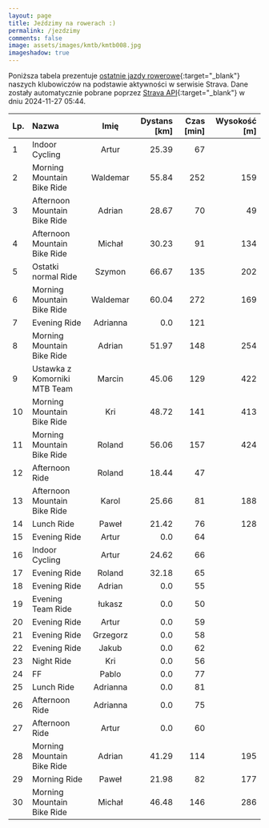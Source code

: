 ```yaml
---
layout: page
title: Jeździmy na rowerach :)
permalink: /jezdzimy
comments: false
image: assets/images/kmtb/kmtb008.jpg
imageshadow: true
---
```


Poniższa tabela prezentuje [ostatnie jazdy rowerowe](https://www.strava.com/clubs/336381){:target="_blank"} naszych klubowiczów na podstawie aktywności w serwisie Strava. Dane zostały automatycznie pobrane poprzez [Strava API](https://developers.strava.com/docs/reference/#api-Clubs-getClubActivitiesById){:target="_blank"} w dniu 2024-11-27 05:44.

Lp. | Nazwa | Imię | Dystans [km] | Czas [min] | Wysokość [m]
:--- | :--- | :---: | ---: | ---: | ---:
1|Indoor Cycling|Artur|25.39|67|
2|Morning Mountain Bike Ride|Waldemar|55.84|252|159
3|Afternoon Mountain Bike Ride|Adrian|28.67|70|49
4|Afternoon Mountain Bike Ride|Michał|30.23|91|134
5|Ostatki normal Ride|Szymon|66.67|135|202
6|Morning Mountain Bike Ride|Waldemar|60.04|272|169
7|Evening Ride|Adrianna|0.0|121|
8|Morning Mountain Bike Ride|Adrian|51.97|148|254
9|Ustawka z Komorniki MTB Team|Marcin|45.06|129|422
10|Morning Mountain Bike Ride|Kri|48.72|141|413
11|Morning Mountain Bike Ride|Roland|56.06|157|424
12|Afternoon Ride|Roland|18.44|47|
13|Afternoon Mountain Bike Ride|Karol|25.66|81|188
14|Lunch Ride|Paweł|21.42|76|128
15|Evening Ride|Artur|0.0|64|
16|Indoor Cycling|Artur|24.62|66|
17|Evening Ride|Roland|32.18|65|
18|Evening Ride|Adrian|0.0|55|
19|Evening Team Ride|łukasz|0.0|50|
20|Evening Ride|Artur|0.0|59|
21|Evening Ride|Grzegorz|0.0|58|
22|Evening Ride|Jakub|0.0|62|
23|Night Ride|Kri|0.0|56|
24|FF|Pablo|0.0|77|
25|Lunch Ride|Adrianna|0.0|81|
26|Afternoon Ride|Adrianna|0.0|75|
27|Afternoon Ride|Artur|0.0|60|
28|Morning Mountain Bike Ride|Adrian|41.29|114|195
29|Morning Ride|Paweł|21.98|82|177
30|Morning Mountain Bike Ride|Michał|46.48|146|286
